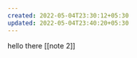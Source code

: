```yaml
---
created: 2022-05-04T23:30:12+05:30
updated: 2022-05-04T23:40:20+05:30
---
```

hello there [[note 2]]